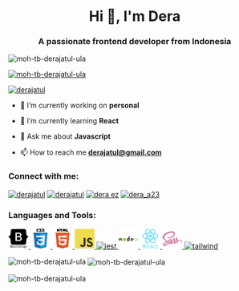 <h1 align="center">Hi 👋, I'm Dera</h1>
<h3 align="center">A passionate frontend developer from Indonesia</h3>

<p align="left"> <img src="https://komarev.com/ghpvc/?username=moh-tb-derajatul-ula&label=Profile%20views&color=0e75b6&style=flat" alt="moh-tb-derajatul-ula" /> </p>

<p align="left"> <a href="https://github.com/ryo-ma/github-profile-trophy"><img src="https://github-profile-trophy.vercel.app/?username=moh-tb-derajatul-ula" alt="moh-tb-derajatul-ula" /></a> </p>

<p align="left"> <a href="https://twitter.com/derajatul" target="blank"><img src="https://img.shields.io/twitter/follow/derajatul?logo=twitter&style=for-the-badge" alt="derajatul" /></a> </p>

- 🔭 I’m currently working on **personal**

- 🌱 I’m currently learning **React**

- 💬 Ask me about **Javascript**

- 📫 How to reach me **derajatul@gmail.com**

<h3 align="left">Connect with me:</h3>
<p align="left">
<a href="https://twitter.com/derajatul" target="blank"><img align="center" src="https://raw.githubusercontent.com/rahuldkjain/github-profile-readme-generator/master/src/images/icons/Social/twitter.svg" alt="derajatul" height="30" width="40" /></a>
<a href="https://linkedin.com/in/derajatul" target="blank"><img align="center" src="https://raw.githubusercontent.com/rahuldkjain/github-profile-readme-generator/master/src/images/icons/Social/linked-in-alt.svg" alt="derajatul" height="30" width="40" /></a>
<a href="https://fb.com/dera ez" target="blank"><img align="center" src="https://raw.githubusercontent.com/rahuldkjain/github-profile-readme-generator/master/src/images/icons/Social/facebook.svg" alt="dera ez" height="30" width="40" /></a>
<a href="https://instagram.com/dera_a23" target="blank"><img align="center" src="https://raw.githubusercontent.com/rahuldkjain/github-profile-readme-generator/master/src/images/icons/Social/instagram.svg" alt="dera_a23" height="30" width="40" /></a>
</p>

<h3 align="left">Languages and Tools:</h3>
<p align="left"> <a href="https://getbootstrap.com" target="_blank" rel="noreferrer"> <img src="https://raw.githubusercontent.com/devicons/devicon/master/icons/bootstrap/bootstrap-plain-wordmark.svg" alt="bootstrap" width="40" height="40"/> </a> <a href="https://www.w3schools.com/css/" target="_blank" rel="noreferrer"> <img src="https://raw.githubusercontent.com/devicons/devicon/master/icons/css3/css3-original-wordmark.svg" alt="css3" width="40" height="40"/> </a> <a href="https://www.w3.org/html/" target="_blank" rel="noreferrer"> <img src="https://raw.githubusercontent.com/devicons/devicon/master/icons/html5/html5-original-wordmark.svg" alt="html5" width="40" height="40"/> </a> <a href="https://developer.mozilla.org/en-US/docs/Web/JavaScript" target="_blank" rel="noreferrer"> <img src="https://raw.githubusercontent.com/devicons/devicon/master/icons/javascript/javascript-original.svg" alt="javascript" width="40" height="40"/> </a> <a href="https://jestjs.io" target="_blank" rel="noreferrer"> <img src="https://www.vectorlogo.zone/logos/jestjsio/jestjsio-icon.svg" alt="jest" width="40" height="40"/> </a> <a href="https://nodejs.org" target="_blank" rel="noreferrer"> <img src="https://raw.githubusercontent.com/devicons/devicon/master/icons/nodejs/nodejs-original-wordmark.svg" alt="nodejs" width="40" height="40"/> </a> <a href="https://reactjs.org/" target="_blank" rel="noreferrer"> <img src="https://raw.githubusercontent.com/devicons/devicon/master/icons/react/react-original-wordmark.svg" alt="react" width="40" height="40"/> </a> <a href="https://sass-lang.com" target="_blank" rel="noreferrer"> <img src="https://raw.githubusercontent.com/devicons/devicon/master/icons/sass/sass-original.svg" alt="sass" width="40" height="40"/> </a> <a href="https://tailwindcss.com/" target="_blank" rel="noreferrer"> <img src="https://www.vectorlogo.zone/logos/tailwindcss/tailwindcss-icon.svg" alt="tailwind" width="40" height="40"/> </a> </p>

<p><img align="left" src="https://github-readme-stats.vercel.app/api/top-langs?username=moh-tb-derajatul-ula&show_icons=true&locale=en&layout=compact" alt="moh-tb-derajatul-ula" /></p>

<p>&nbsp;<img align="center" src="https://github-readme-stats.vercel.app/api?username=moh-tb-derajatul-ula&show_icons=true&locale=en" alt="moh-tb-derajatul-ula" /></p>

<p><img align="center" src="https://github-readme-streak-stats.herokuapp.com/?user=moh-tb-derajatul-ula&" alt="moh-tb-derajatul-ula" /></p>
